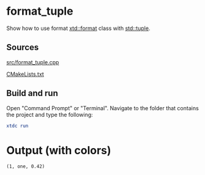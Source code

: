 # format_tuple

Show how to use format [xtd::format](https://gammasoft71.github.io/xtd/reference_guides/latest/_format_page.html) class with [std::tuple](https://en.cppreference.com/w/cpp/utility/tuple).

## Sources

[src/format_tuple.cpp](src/format_tuple.cpp)

[CMakeLists.txt](CMakeLists.txt)

## Build and run

Open "Command Prompt" or "Terminal". Navigate to the folder that contains the project and type the following:

```cmake
xtdc run
```

# Output (with colors)

```
(1, one, 0.42)
```

